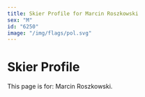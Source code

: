 ```yaml
---
title: Skier Profile for Marcin Roszkowski
sex: "M"
id: "6250"
image: "/img/flags/pol.svg" 
---
```


# Skier Profile

This page is for: Marcin Roszkowski.
    